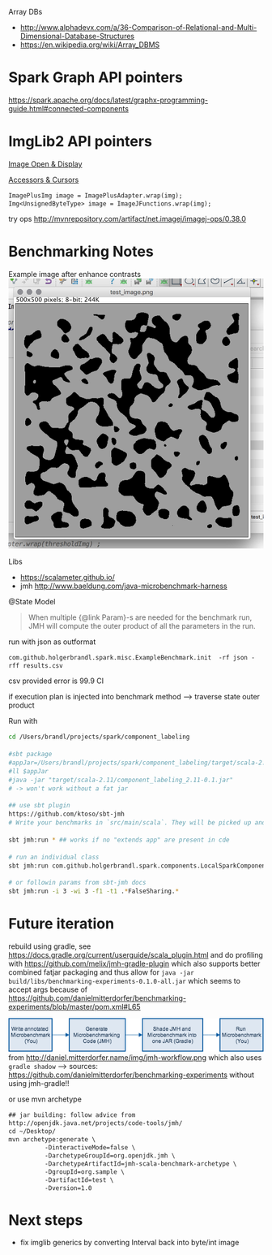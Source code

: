 

Array DBs
* http://www.alphadevx.com/a/36-Comparison-of-Relational-and-Multi-Dimensional-Database-Structures
* https://en.wikipedia.org/wiki/Array_DBMS

# Spark Graph API pointers


https://spark.apache.org/docs/latest/graphx-programming-guide.html#connected-components




# ImgLib2 API pointers

[Image Open & Display](https://imagej.net/ImgLib2_-_Getting_Started)

[Accessors & Cursors](https://imagej.net/ImgLib2_-_Accessors#Cursor)


```
ImagePlusImg image = ImagePlusAdapter.wrap(img);
Img<UnsignedByteType> image = ImageJFunctions.wrap(img);
```

try ops http://mvnrepository.com/artifact/net.imagej/imagej-ops/0.38.0

# Benchmarking Notes

Example image after enhance contrasts
![](.FindCompontents_images/1332418f.png)


Libs
* https://scalameter.github.io/
* jmh http://www.baeldung.com/java-microbenchmark-harness


@State Model
> When multiple {@link Param}-s are needed for the benchmark run,
 JMH will compute the outer product of all the parameters in the run.

 run with json as outformat
 ```
 com.github.holgerbrandl.spark.misc.ExampleBenchmark.init  -rf json -rff results.csv
 ```

 csv provided error is 99.9 CI

if execution plan is injected into benchmark method --> traverse state outer product

Run with
```bash
cd /Users/brandl/projects/spark/component_labeling

#sbt package
#appJar=/Users/brandl/projects/spark/component_labeling/target/scala-2.11/component_labeling_2.11-0.1.jar
#ll $appJar
#java -jar "target/scala-2.11/component_labeling_2.11-0.1.jar"
# -> won't work without a fat jar

## use sbt plugin
https://github.com/ktoso/sbt-jmh
# Write your benchmarks in `src/main/scala`. They will be picked up and instrumented by the plugin.

sbt jmh:run * ## works if no "extends app" are present in cde

# run an individual class
sbt jmh:run com.github.holgerbrandl.spark.components.LocalSparkComponentsBM

# or followin params from sbt-jmh docs
sbt jmh:run -i 3 -wi 3 -f1 -t1 .*FalseSharing.*
```

# Future iteration

rebuild using gradle, see https://docs.gradle.org/current/userguide/scala_plugin.html and do profiling with https://github.com/melix/jmh-gradle-plugin which also supports better combined fatjar packaging and thus allow for `java -jar build/libs/benchmarking-experiments-0.1.0-all.jar` which seems to accept args because of https://github.com/danielmitterdorfer/benchmarking-experiments/blob/master/pom.xml#L65


![](.FindCompontents_images/97611800.png)
from  http://daniel.mitterdorfer.name/img/jmh-workflow.png which also uses `gradle shadow` --> sources: https://github.com/danielmitterdorfer/benchmarking-experiments without using jmh-gradle!!

or use mvn archetype

```
## jar building: follow advice from http://openjdk.java.net/projects/code-tools/jmh/
cd ~/Desktop/
mvn archetype:generate \
          -DinteractiveMode=false \
          -DarchetypeGroupId=org.openjdk.jmh \
          -DarchetypeArtifactId=jmh-scala-benchmark-archetype \
          -DgroupId=org.sample \
          -DartifactId=test \
          -Dversion=1.0
```


# Next steps

* fix imglib generics by converting Interval back into byte/int image





